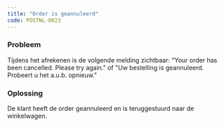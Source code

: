 ```yaml
---
title: "Order is geannuleerd"
code: POSTNL-0023
---
```

### Probleem

Tijdens het afrekenen is de volgende melding zichtbaar: "Your order has been cancelled. Please try again." of "Uw bestelling is geannuleerd. Probeert u het a.u.b. opnieuw."

### Oplossing

De klant heeft de order geannuleerd en is teruggestuurd naar de winkelwagen.
